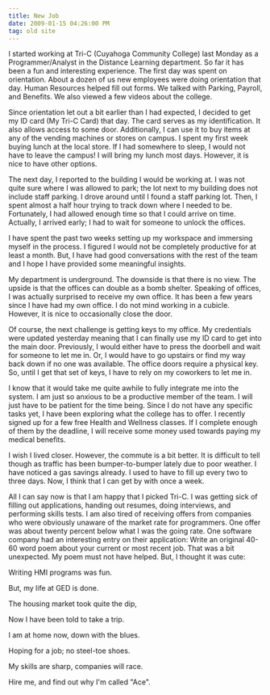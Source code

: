 ```yaml
---
title: New Job
date: 2009-01-15 04:26:00 PM
tag: old site
---
```


I started working at Tri-C (Cuyahoga Community College) last Monday as a Programmer/Analyst in the Distance Learning department. So far it has been a fun and interesting experience. The first day was spent on orientation. About a dozen of us new employees were doing orientation that day. Human Resources helped fill out forms. We talked with Parking, Payroll, and Benefits. We also viewed a few videos about the college.

Since orientation let out a bit earlier than I had expected, I decided to get my ID card (My Tri-C Card) that day. The card serves as my identification. It also allows access to some door. Additionally, I can use it to buy items at any of the vending machines or stores on campus. I spent my first week buying lunch at the local store. If I had somewhere to sleep, I would not have to leave the campus! I will bring my lunch most days. However, it is nice to have other options.

The next day, I reported to the building I would be working at. I was not quite sure where I was allowed to park; the lot next to my building does not include staff parking. I drove around until I found a staff parking lot. Then, I spent almost a half hour trying to track down where I needed to be. Fortunately, I had allowed enough time so that I could arrive on time. Actually, I arrived early; I had to wait for someone to unlock the offices.

I have spent the past two weeks setting up my workspace and immersing myself in the process. I figured I would not be completely productive for at least a month. But, I have had good conversations with the rest of the team and I hope I have provided some meaningful insights.

My department is underground. The downside is that there is no view. The upside is that the offices can double as a bomb shelter. Speaking of offices, I was actually surprised to receive my own office. It has been a few years since I have had my own office. I do not mind working in a cubicle. However, it is nice to occasionally close the door.

Of course, the next challenge is getting keys to my office. My credentials were updated yesterday meaning that I can finally use my ID card to get into the main door. Previously, I would either have to press the doorbell and wait for someone to let me in. Or, I would have to go upstairs or find my way back down if no one was available. The office doors require a physical key. So, until I get that set of keys, I have to rely on my coworkers to let me in.

I know that it would take me quite awhile to fully integrate me into the system. I am just so anxious to be a productive member of the team. I will just have to be patient for the time being. Since I do not have any specific tasks yet, I have been exploring what the college has to offer. I recently signed up for a few free Health and Wellness classes. If I complete enough of them by the deadline, I will receive some money used towards paying my medical benefits.

I wish I lived closer. However, the commute is a bit better. It is difficult to tell though as traffic has been bumper-to-bumper lately due to poor weather. I have noticed a gas savings already. I used to have to fill up every two to three days. Now, I think that I can get by with once a week.

All I can say now is that I am happy that I picked Tri-C. I was getting sick of filling out applications, handing out resumes, doing interviews, and performing skills tests. I am also tired of receiving offers from companies who were obviously unaware of the market rate for programmers. One offer was about twenty percent below what I was the going rate. One software company had an interesting entry on their application: Write an original 40-60 word poem about your current or most recent job. That was a bit unexpected. My poem must not have helped. But, I thought it was cute:

Writing HMI programs was fun.

But, my life at GED is done.

The housing market took quite the dip,

Now I have been told to take a trip.

I am at home now, down with the blues.

Hoping for a job; no steel-toe shoes.

My skills are sharp, companies will race.

Hire me, and find out why I'm called "Ace".
